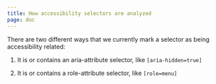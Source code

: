 ```yaml
---
title: How accessibility selectors are analyzed
page: doc
---
```


There are two different ways that we currently mark a selector as being accessibility related:

1. It is or contains an aria-attribute selector, like `[aria-hidden=true]`

1. It is or contains a role-attribute selector, like `[role=menu]`
